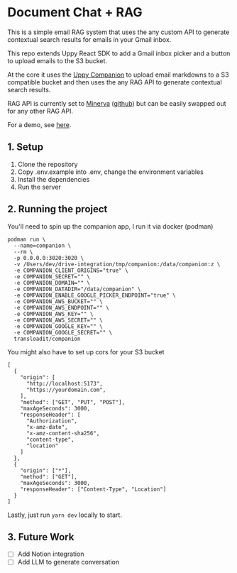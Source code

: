 # Document Chat + RAG

This is a simple email RAG system that uses the any custom API to generate
contextual search results for emails in your Gmail inbox.

This repo extends Uppy React SDK to add a Gmail inbox picker and a
button to upload emails to the S3 bucket.

At the core it uses the [Uppy Companion](https://uppy.io/docs/companion/)
to upload email markdowns to a S3 compatible bucket and then uses the
any RAG API to generate contextual search results.

RAG API is currently set to [Minerva](https://minerva.alexlazar.dev/docs#/) ([github](https://github.com/mauricedesaxe/minerva))
but can be easily swapped out for any other RAG API.

For a demo, see [here](https://chat.spacestationlabs.ltd).

## 1. Setup

1. Clone the repository
2. Copy .env.example into .env, change the environment variables
3. Install the dependencies
4. Run the server

## 2. Running the project

You'll need to spin up the companion app, I run it via docker (podman)
```
podman run \
  --name=companion \
  --rm \
  -p 0.0.0.0:3020:3020 \
  -v /Users/dev/drive-integration/tmp/companion:/data/companion:z \
  -e COMPANION_CLIENT_ORIGINS="true" \
  -e COMPANION_SECRET="" \
  -e COMPANION_DOMAIN="" \
  -e COMPANION_DATADIR="/data/companion" \
  -e COMPANION_ENABLE_GOOGLE_PICKER_ENDPOINT="true" \
  -e COMPANION_AWS_BUCKET="" \
  -e COMPANION_AWS_ENDPOINT="" \
  -e COMPANION_AWS_KEY="" \
  -e COMPANION_AWS_SECRET="" \
  -e COMPANION_GOOGLE_KEY="" \
  -e COMPANION_GOOGLE_SECRET="" \
  transloadit/companion
```

You might also have to set up cors for your S3 bucket
```
[
  {
    "origin": [
      "http://localhost:5173",
      "https://yourdomain.com",
    ],
    "method": ["GET", "PUT", "POST"],
    "maxAgeSeconds": 3000,
    "responseHeader": [
      "Authorization",
      "x-amz-date",
      "x-amz-content-sha256",
      "content-type",
      "location"
    ]
  },
  {
    "origin": ["*"],
    "method": ["GET"],
    "maxAgeSeconds": 3000,
    "responseHeader": ["Content-Type", "Location"]
  }
]

```

Lastly, just run `yarn dev` locally to start.

## 3. Future Work

- [ ] Add Notion integration
- [ ] Add LLM to generate conversation

